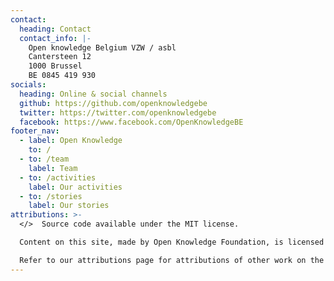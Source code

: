 ```yaml
---
contact:
  heading: Contact
  contact_info: |-
    Open knowledge Belgium VZW / asbl  
    Cantersteen 12  
    1000 Brussel  
    BE 0845 419 930
socials:
  heading: Online & social channels
  github: https://github.com/openknowledgebe
  twitter: https://twitter.com/openknowledgebe
  facebook: https://www.facebook.com/OpenKnowledgeBE
footer_nav:
  - label: Open Knowledge
    to: /
  - to: /team
    label: Team
  - to: /activities
    label: Our activities
  - to: /stories
    label: Our stories
attributions: >-
  </>  Source code available under the MIT license.

  Content on this site, made by Open Knowledge Foundation, is licensed under a Creative Commons Attribution 4.0 International License.

  Refer to our attributions page for attributions of other work on the site.
---
```

